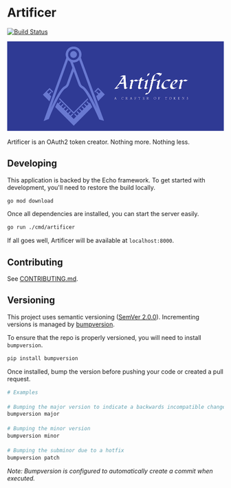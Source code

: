 # Artificer

[![Build Status](https://cloud.drone.io/api/badges/fiftyonefifty/artificer/status.svg?ref=refs/heads/master)](https://cloud.drone.io/fiftyonefifty/artificer)

![Artificer Logo](/assets/images/cover.png)

Artificer is an OAuth2 token creator. Nothing more. Nothing less.

## Developing

This application is backed by the Echo framework. To get started with development, you'll need to restore the build locally.

```bash
go mod download
```

Once all dependencies are installed, you can start the server easily.

```bash
go run ./cmd/artificer
```

If all goes well, Artificer will be available at `localhost:8000`.

## Contributing

See [CONTRIBUTING.md](CONTRIBUTING.md).

## Versioning

This project uses semantic versioning ([SemVer 2.0.0](https://semver.org/)). Incrementing versions is managed by [bumpversion](https://github.com/peritus/bumpversion).

To ensure that the repo is properly versioned, you will need to install `bumpversion`.

```bash
pip install bumpversion
```

Once installed, bump the version before pushing your code or created a pull request.

```bash
# Examples

# Bumping the major version to indicate a backwards incompatible change
bumpversion major

# Bumping the minor version
bumpversion minor

# Bumping the subminor due to a hotfix
bumpversion patch
```

*Note: Bumpversion is configured to automatically create a commit when executed.*
